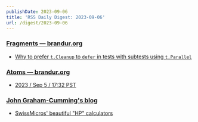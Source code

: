 ```yaml
---
publishDate: 2023-09-06
title: 'RSS Daily Digest: 2023-09-06'
url: /digest/2023-09-06
---
```


### [Fragments — brandur.org](https://brandur.org/)

  * [Why to prefer `t.Cleanup` to `defer` in tests with subtests using `t.Parallel`](https://brandur.org/fragments/go-prefer-t-cleanup-with-parallel-subtests)
  
### [Atoms  — brandur.org](https://brandur.org/)

  * [2023 / Sep 5 / 17:32 PST](https://brandur.org/atoms/gnvwl4k)
  
### [John Graham-Cumming's blog](http://blog.jgc.org/)

  * [SwissMicros' beautiful "HP" calculators](http://blog.jgc.org/feeds/1884308075743801355/comments/default)
  
